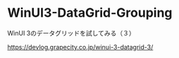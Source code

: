 # WinUI3-DataGrid-Grouping
WinUI 3のデータグリッドを試してみる（３）

https://devlog.grapecity.co.jp/winui-3-datagrid-3/
